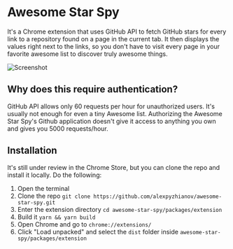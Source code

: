 # Awesome Star Spy

It's a Chrome extension that uses GitHub API to fetch GitHub stars for every link to a repository found on a page in the current tab. It then displays the values right next to the links, so you don't have to visit every page in your favorite awesome list to discover truly awesome things.

![Screenshot](https://i.imgur.com/R5DNU5M.png)

## Why does this require authentication?

GitHub API allows only 60 requests per hour for unauthorized users. It's usually not enough for even a tiny Awesome list. Authorizing the Awesome Star Spy's Github application doesn't give it access to anything you own and gives you 5000 requests/hour.

## Installation

It's still under review in the Chrome Store, but you can clone the repo and install it locally. Do the following:

1. Open the terminal
2. Clone the repo `git clone https://github.com/alexpyzhianov/awesome-star-spy.git`
3. Enter the extension directory `cd awesome-star-spy/packages/extension`
4. Build it `yarn && yarn build`
5. Open Chrome and go to `chrome://extensions/`
6. Click "Load unpacked" and select the `dist` folder inside `awesome-star-spy/packages/extension`
